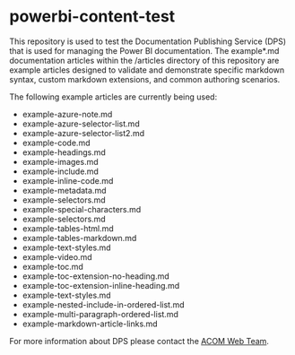 powerbi-content-test
==================

This repository is used to test the Documentation Publishing Service (DPS) that is used for managing the Power BI documentation. The example*.md documentation articles within the /articles directory of this repository are example articles designed to validate and demonstrate specific markdown syntax, custom markdown extensions, and common authoring scenarios. 

The following example articles are currently being used:

- example-azure-note.md 
- example-azure-selector-list.md 
- example-azure-selector-list2.md 
- example-code.md 
- example-headings.md 
- example-images.md 
- example-include.md 
- example-inline-code.md 
- example-metadata.md 
- example-selectors.md
- example-special-characters.md
- example-selectors.md 
- example-tables-html.md 
- example-tables-markdown.md 
- example-text-styles.md 
- example-video.md
- example-toc.md
- example-toc-extension-no-heading.md
- example-toc-extension-inline-heading.md
- example-text-styles.md
- example-nested-include-in-ordered-list.md
- example-multi-paragraph-ordered-list.md
- example-markdown-article-links.md


For more information about DPS please contact the [ACOM Web Team](mailto:winaz_webteam@microsoft.com).

